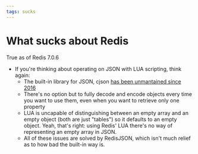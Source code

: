 ```yaml
---
tags: sucks
---
```


# What sucks about Redis
True as of Redis 7.0.6

* If you're thinking about operating on JSON with LUA scripting, think again:
  * The built-in library for JSON, cjson [has been unmantained since 2016](https://github.com/mpx/lua-cjson)
  * There's no option but to fully decode and encode objects every time you want to use them, even when you want to retrieve only one property
  * LUA is uncapable of distinguishing between an empty array and an empty object (both are just "tables") so it defaults to an empty object. Yeah, that's right: using Redis' LUA there's no way of representing an empty array in JSON.
  * All of these issues are solved by RedisJSON, which isn't much relief as to how bad the built-in way is.
